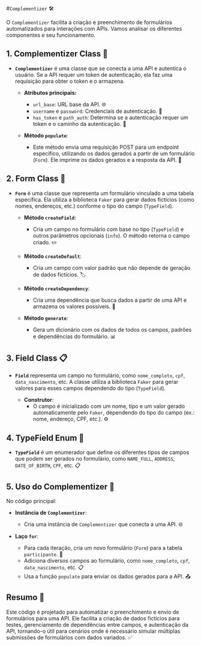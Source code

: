 #`Complementizer` 🛠️

O `Complementizer` facilita a criação e preenchimento de formulários automatizados para interações com APIs. Vamos analisar os diferentes componentes e seu funcionamento.

## 1. Complementizer Class 🔑

- **`Complementizer`** é uma classe que se conecta a uma API e autentica o usuário. Se a API requer um token de autenticação, ela faz uma requisição para obter o token e o armazena.

  - **Atributos principais:**
    - `url_base`: URL base da API. 🌐
    - `username` e `password`: Credenciais de autenticação. 🔐
    - `has_token` e `path_auth`: Determina se a autenticação requer um token e o caminho da autenticação. 📜

  - **Método `populate`**:
    - Este método envia uma requisição POST para um endpoint específico, utilizando os dados gerados a partir de um formulário (`Form`). Ele imprime os dados gerados e a resposta da API. 📨

## 2. Form Class 📝

- **`Form`** é uma classe que representa um formulário vinculado a uma tabela específica. Ela utiliza a biblioteca `Faker` para gerar dados fictícios (como nomes, endereços, etc.) conforme o tipo do campo (`TypeField`).

  - **Método `createField`**:
    - Cria um campo no formulário com base no tipo (`TypeField`) e outros parâmetros opcionais (`info`). O método retorna o campo criado. ✏️
  
  - **Método `createDefault`**:
    - Cria um campo com valor padrão que não depende de geração de dados fictícios. 🏷️
  
  - **Método `createDependency`**:
    - Cria uma dependência que busca dados a partir de uma API e armazena os valores possíveis. 🔄

  - **Método `generate`**:
    - Gera um dicionário com os dados de todos os campos, padrões e dependências do formulário. 📊

## 3. Field Class 📋

- **`Field`** representa um campo no formulário, como `nome_completo`, `cpf`, `data_nascimento`, etc. A classe utiliza a biblioteca `Faker` para gerar valores para esses campos dependendo do tipo (`TypeField`).

  - **Construtor**:
    - O campo é inicializado com um nome, tipo e um valor gerado automaticamente pelo `Faker`, dependendo do tipo do campo (ex.: nome, endereço, CPF, etc.). ⚙️

## 4. TypeField Enum 🔢

- **`TypeField`** é um enumerador que define os diferentes tipos de campos que podem ser gerados no formulário, como `NAME_FULL`, `ADDRESS`, `DATE_OF_BIRTH`, `CPF`, etc. 📋

## 5. Uso do Complementizer 🚀

No código principal:

- **Instância de `Complementizer`**:
  - Cria uma instância de `Complementizer` que conecta a uma API. 🌐

- **Laço `for`**:
  - Para cada iteração, cria um novo formulário (`Form`) para a tabela `participante`. 📝
  - Adiciona diversos campos ao formulário, como `nome_completo`, `cpf`, `data_nascimento`, etc. 📋
  - Usa a função `populate` para enviar os dados gerados para a API. 📤

## Resumo 📑

Este código é projetado para automatizar o preenchimento e envio de formulários para uma API. Ele facilita a criação de dados fictícios para testes, gerenciamento de dependências entre campos, e autenticação da API, tornando-o útil para cenários onde é necessário simular múltiplas submissões de formulários com dados variados. ✅
